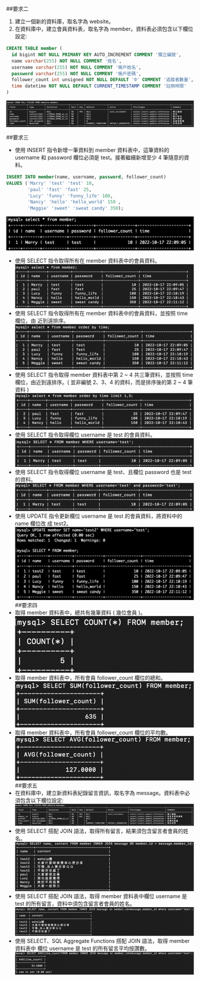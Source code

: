 ##要求二
1. 建立一個新的資料庫，取名字為 website。
2. 在資料庫中，建立會員資料表，取名字為 member。資料表必須包含以下欄位設定:
```sql
CREATE TABLE member (
  id bigint NOT NULL PRIMARY KEY AUTO_INCREMENT COMMENT '獨立編號',
  name varchar(255) NOT NULL COMMENT '姓名',
  username varchar(255) NOT NULL COMMENT '帳戶姓名',
  password varchar(255) NOT NULL COMMENT '帳戶密碼',
  follower_count int unsigned NOT NULL DEFAULT '0' COMMENT '追蹤者數量',
  time datetime NOT NULL DEFAULT CURRENT_TIMESTAMP COMMENT '註冊時間'
) 
```
![要求2](https://github.com/HuinChiu/wehelp_weektask/blob/main/week5/%E5%9F%B7%E8%A1%8C%E9%A0%81%E9%9D%A2%E6%88%AA%E5%9C%96/%E8%A6%81%E6%B1%822.png "要求2")

##要求三
* 使用 INSERT 指令新增一筆資料到 member 資料表中，這筆資料的 username 和 password 欄位必須是 test。接著繼續新增至少 4 筆隨意的資料。
```sql
INSERT INTO member(name, username, password, follower_count) 
VALUES ('Marry' 'test' 'test' 10,
        'paul' 'fast' 'fast' 25,
        'Lucy' 'funny' 'funny_life' 100,
        'Nancy' 'hello' 'hello_world' 150 ,
        'Meggie' 'sweet' 'sweat candy' 350);
```
![要求3-1](https://github.com/HuinChiu/wehelp_weektask/blob/main/week5/%E5%9F%B7%E8%A1%8C%E9%A0%81%E9%9D%A2%E6%88%AA%E5%9C%96/%E8%A6%81%E6%B1%823-1.png "要求3-1")
* 使用 SELECT 指令取得所有在 member 資料表中的會員資料。
![要求3-2](https://github.com/HuinChiu/wehelp_weektask/blob/main/week5/%E5%9F%B7%E8%A1%8C%E9%A0%81%E9%9D%A2%E6%88%AA%E5%9C%96/%E8%A6%81%E6%B1%823-2.png "要求3-2")
* 使用 SELECT 指令取得所有在 member 資料表中的會員資料，並按照 time 欄位，由
近到遠排序。
![要求3-3](https://github.com/HuinChiu/wehelp_weektask/blob/main/week5/%E5%9F%B7%E8%A1%8C%E9%A0%81%E9%9D%A2%E6%88%AA%E5%9C%96/%E8%A6%81%E6%B1%823-3.png "要求3-3")
* 使用 SELECT 指令取得 member 資料表中第 2 ~ 4 共三筆資料，並按照 time 欄位，由近到遠排序。( 並非編號 2、3、4 的資料，而是排序後的第 2 ~ 4 筆資料 )
![要求3-4](https://github.com/HuinChiu/wehelp_weektask/blob/main/week5/%E5%9F%B7%E8%A1%8C%E9%A0%81%E9%9D%A2%E6%88%AA%E5%9C%96/%E8%A6%81%E6%B1%823-4.png "要求3-4")
* 使用 SELECT 指令取得欄位 username 是 test 的會員資料。
![要求3-5](https://github.com/HuinChiu/wehelp_weektask/blob/main/week5/%E5%9F%B7%E8%A1%8C%E9%A0%81%E9%9D%A2%E6%88%AA%E5%9C%96/%E8%A6%81%E6%B1%823-5.png "要求3-5")
* 使用 SELECT 指令取得欄位 username 是 test、且欄位 password 也是 test 的資料。
![要求3-6](https://github.com/HuinChiu/wehelp_weektask/blob/main/week5/%E5%9F%B7%E8%A1%8C%E9%A0%81%E9%9D%A2%E6%88%AA%E5%9C%96/%E8%A6%81%E6%B1%823-6.png "要求3-6")
* 使用 UPDATE 指令更新欄位 username 是 test 的會員資料，將資料中的 name 欄位改
成 test2。
![要求3-7](https://github.com/HuinChiu/wehelp_weektask/blob/main/week5/%E5%9F%B7%E8%A1%8C%E9%A0%81%E9%9D%A2%E6%88%AA%E5%9C%96/%E8%A6%81%E6%B1%823-7.png "要求3-7")
##要求四
* 取得 member 資料表中，總共有幾筆資料 ( 幾位會員 )。  
![要求4-1](https://github.com/HuinChiu/wehelp_weektask/blob/main/week5/%E5%9F%B7%E8%A1%8C%E9%A0%81%E9%9D%A2%E6%88%AA%E5%9C%96/%E8%A6%81%E6%B1%824-1.png "要求4-1")
* 取得 member 資料表中，所有會員 follower_count 欄位的總和。
![要求4-2](https://github.com/HuinChiu/wehelp_weektask/blob/main/week5/%E5%9F%B7%E8%A1%8C%E9%A0%81%E9%9D%A2%E6%88%AA%E5%9C%96/%E8%A6%81%E6%B1%824-2.png "要求4-2")
* 取得 member 資料表中，所有會員 follower_count 欄位的平均數。
![要求4-3](https://github.com/HuinChiu/wehelp_weektask/blob/main/week5/%E5%9F%B7%E8%A1%8C%E9%A0%81%E9%9D%A2%E6%88%AA%E5%9C%96/%E8%A6%81%E6%B1%824-3.png "要求4-3")
##要求五
* 在資料庫中，建立新資料表紀錄留言資訊，取名字為 message。資料表中必須包含以下欄位設定:
![要求5-1](https://github.com/HuinChiu/wehelp_weektask/blob/main/week5/%E5%9F%B7%E8%A1%8C%E9%A0%81%E9%9D%A2%E6%88%AA%E5%9C%96/%E8%A6%81%E6%B1%825-1.png "要求5-1")
* 使用 SELECT 搭配 JOIN 語法，取得所有留言，結果須包含留言者會員的姓名。
![要求5-2](https://github.com/HuinChiu/wehelp_weektask/blob/main/week5/%E5%9F%B7%E8%A1%8C%E9%A0%81%E9%9D%A2%E6%88%AA%E5%9C%96/%E8%A6%81%E6%B1%825-2.png "要求5-2")
* 使用 SELECT 搭配 JOIN 語法，取得 member 資料表中欄位 username 是 test 的所有留言，資料中須包含留言者會員的姓名。
![要求5-3](https://github.com/HuinChiu/wehelp_weektask/blob/main/week5/%E5%9F%B7%E8%A1%8C%E9%A0%81%E9%9D%A2%E6%88%AA%E5%9C%96/%E8%A6%81%E6%B1%825-3.png "要求5-3")
* 使用 SELECT、SQL Aggregate Functions 搭配 JOIN 語法，取得 member 資料表中
欄位 username 是 test 的所有留言平均按讚數。
![要求5-4](https://github.com/HuinChiu/wehelp_weektask/blob/main/week5/%E5%9F%B7%E8%A1%8C%E9%A0%81%E9%9D%A2%E6%88%AA%E5%9C%96/%E8%A6%81%E6%B1%825-4.png "要求5-4")
